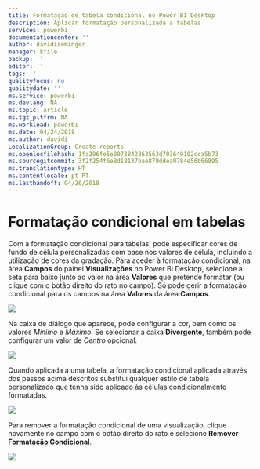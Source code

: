 ```yaml
---
title: Formatação de tabela condicional no Power BI Desktop
description: Aplicar formatação personalizada a tabelas
services: powerbi
documentationcenter: ''
author: davidiseminger
manager: kfile
backup: ''
editor: ''
tags: ''
qualityfocus: no
qualitydate: ''
ms.service: powerbi
ms.devlang: NA
ms.topic: article
ms.tgt_pltfrm: NA
ms.workload: powerbi
ms.date: 04/24/2018
ms.author: davidi
LocalizationGroup: Create reports
ms.openlocfilehash: 1fa296fe5e0973842363563d703649102cca5b73
ms.sourcegitcommit: 3f2f254f6e8d18137bae879ddea0784e56b66895
ms.translationtype: HT
ms.contentlocale: pt-PT
ms.lasthandoff: 04/26/2018
---
```

# <a name="conditional-formatting-in-tables"></a>Formatação condicional em tabelas
Com a formatação condicional para tabelas, pode especificar cores de fundo de célula personalizadas com base nos valores de célula, incluindo a utilização de cores da gradação. Para aceder à formatação condicional, na área **Campos** do painel **Visualizações** no Power BI Desktop, selecione a seta para baixo junto ao valor na área **Valores** que pretende formatar (ou clique com o botão direito do rato no campo). Só pode gerir a formatação condicional para os campos na área **Valores** da área **Campos**.

![](media/desktop-conditional-table-formatting/table-formatting_1.png)

Na caixa de diálogo que aparece, pode configurar a cor, bem como os valores *Mínimo* e *Máximo*. Se selecionar a caixa **Divergente**, também pode configurar um valor de *Centro* opcional.

![](media/desktop-conditional-table-formatting/table-formatting_2.png)

Quando aplicada a uma tabela, a formatação condicional aplicada através dos passos acima descritos substitui qualquer estilo de tabela personalizado que tenha sido aplicado às células condicionalmente formatadas.

![](media/desktop-conditional-table-formatting/table-formatting_3.png)

Para remover a formatação condicional de uma visualização, clique novamente no campo com o botão direito do rato e selecione **Remover Formatação Condicional**.

![](media/desktop-conditional-table-formatting/table-formatting_4.png)

